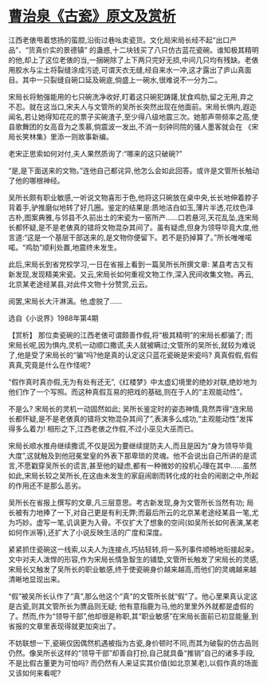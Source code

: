 # [曹治泉《古瓷》原文及赏析](https://www.vrrw.net/wx/15182.html)

江西老俵甩着悠扬的蛮腔,沿街过巷吆卖瓷货。文化局宋局长经不起“出口产品”、“货真价实的景德镇” 的蛊惑,十二块钱买了八只仿古蓝花瓷碗。谁知极其精明的他,却上了这位老俵的当,一捆碗除了上下两只完好无损,中间几只均有残缺。老俵用胶水与尘土将裂缝涂成污迹,可谓天衣无缝,经自来水一冲,这才露出了庐山真面目。其中一只裂缝自碗口延及碗底,倘盛上一碗水,很难说不一分为二。

宋局长将勉强能用的七只碗洗净收好,盯着这只碗犯踌躇,犹食鸡肋,留之无用,弃之不忍。就在这当口,宋夫人与文管所的吴所长突然出现在他面前。宋局长惧内,遐迩闻名,若让她得知花花的票子买碗渣子,至少得八级地震三次。她那声带频率之高,使县歌舞团的女高音为之羡慕,倘震波一发出,不消一刻钟同院的骚人墨客就会在 《宋局长笑林集》里添一则故事新编。

老宋正思索如何对付,夫人果然质询了:“哪来的这只破碗?”

“是,是下面送来的文物。”连他自己都诧异,他怎么会如此回答。或许是文管所长触动了他的哪根神经。

吴所长颇有职业敏感,一听说文物喜形于色,他将这只碗放在桌中央,长长地伸着脖子背着手,驴推磨似地转了好几圈。鉴定的结果是:质地洁白如玉,薄片半透,花纹色泽古朴,图案典雅,与邻县不久前出土的宋瓷为一窑所产……口若悬河,天花乱坠,连宋局长都怀疑,是不是老俵真的错将文物混杂其间了。虽有疑虑,但身为领导毕竟大度,他言道:“这是一个基层干部送来的,是文物你便留下。若不是扔掉算了。”所长唯唯喏喏。“鸡肋”顺利处置,地震终未发生。

此后,宋局长到省党校学习,一日在省报上看到一篇吴所长所撰文章: 某县考古又有新发现,发现精美宋瓷。又云,宋局长如何重视文物工作,深入民间收集文物。再云,北京某老途经某县,对此件文物十分赞赏,云云。

阅罢,宋局长大汗淋漓。他,虚脱了……

选自《小说界》1988年第4期



【赏析】 那位卖瓷碗的江西老俵可谓颇善作假,将“极其精明”的宋局长都骗了; 而宋局长呢,因为惧内,灵机一动顺口撒谎,夫人就被瞒过;文管所的吴所长,就较为难说了,他是受了宋局长的“骗”吗?他是真的认定这只蓝花瓷碗是宋瓷吗? 真真假假,假假真真,究竟是什么在作怪呢?

“假作真时真亦假,无为有处有还无”,《红楼梦》中太虚幻境里的绝妙对联,绝妙地为他们作了一个写照。而这种真假互易的把戏的基础,则在于人的“主观能动性”。

不是么? 宋局长的灵机一动固然如此; 吴所长鉴定时的姿态神情,竟然弄得“连宋局长都怀疑,是不是老俵真的错将文物混杂其间了”,表演多么成功,“主观能动性”发挥得多么着力! 相形之下,江西老俵之作假,不过小巫见大巫而已。

宋局长顺水推舟继续撒谎,不仅是因为要继续提防夫人,而且是因为“身为领导毕竟大度”,这就触及到他冠冕堂皇的外表下那卑琐的灵魂。他不会说出自己所讲的是谎言,不愿戳穿吴所长的谎言,甚至他的疑虑,都有一种微妙的投机心理在其中……虽然如此,宋局长较之吴所长,在这由未发生的家庭闹剧而转化成的社会的闹剧之中,所起的作用还不是那么恶劣。

吴所长在省报上撰写的文章,凡三层意思。考古新发现,身为文管所长当然有功; 局长被有力地捧了一下,对自己更是有利无弊;而最后所云的北京某老途经某县一笔,尤为巧妙。虚写一笔,讥讽更为入骨。不仅扩大了想象的空间(如吴所长如何表演,某老如何作派等),还扩大了小说反映生活的广度和深度。

紧紧抓住瓷碗这一线索,以夫人为连接点,巧拈轻转,将一系列事件顺畅地衔接起来。文中对夫人泼悍的形容,作为宋局长情急智生的铺垫,文管所长触发了宋局长的灵感,宋局长又触发了吴所长的职业敏感,终于使瓷碗身价越来越高,而他们的灵魂越来越清晰地显现出来。

“假”被吴所长认作了“真”,那么他这个“真”的文管所长就“假”了。他心里果真认定这是古瓷,则其文管所长为赝品则无疑; 他有意指鹿为马,他的里里外外就都是虚假的了。然而,作为“领导干部”,他却很是称职,其“职业敏感”在宋局长面前已初显能量,到省报的文章里表现得就更加突出了。

不妨联想一下,瓷碗仅因偶然机遇被指为古瓷,身价顿时不同,而其为破裂的仿古品则仍然。像吴所长这样的“领导干部”却善自打扮,自己就具备“推销”自己的诸多手段,不是比假古董更为可怕吗? 而仍然有人来证实其价值(如北京某老),以假作真的场面又该如何来看呢?

